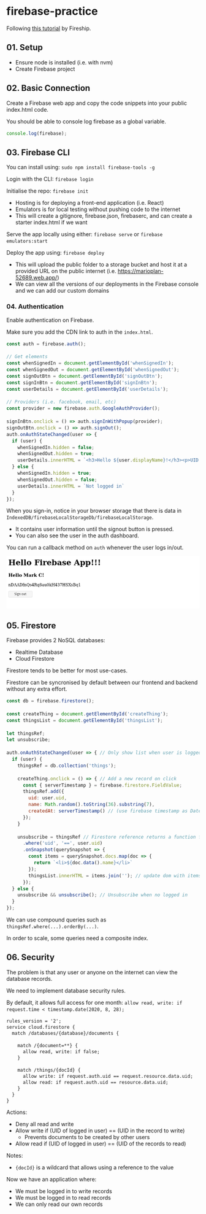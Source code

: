 # firebase-practice

Following [this tutorial](https://www.youtube.com/watch?v=q5J5ho7YUhA) by
Fireship.

## 01. Setup

* Ensure node is installed (i.e. with nvm)
* Create Firebase project

## 02. Basic Connection

Create a Firebase web app and copy the code snippets into your public
index.html code.

You should be able to console log firebase as a global variable.
```js
console.log(firebase);
```

## 03. Firebase CLI

You can install using: `sudo npm install firebase-tools -g`

Login with the CLI: `firebase login`

Initialise the repo: `firebase init`
* Hosting is for deploying a front-end application (i.e. React)
* Emulators is for local testing without pushing code to the internet
* This will create a gitignore, firebase.json, firebaserc, and can create a starter index.html if we want

Serve the app locally using either: `firebase serve` or `firebase emulators:start`

Deploy the app using: `firebase deploy`
* This will upload the public folder to a storage bucket and host it at a provided URL on the public internet (i.e. https://marioplan-52689.web.app/)
* We can view all the versions of our deployments in the Firebase console and we can add our custom domains

### 04. Authentication

Enable authentication on Firebase.

Make sure you add the CDN link to auth in the `index.html`.

```js
const auth = firebase.auth();

// Get elements
const whenSignedIn = document.getElementById('whenSignedIn');
const whenSignedOut = document.getElementById('whenSignedOut');
const signOutBtn = document.getElementById('signOutBtn');
const signInBtn = document.getElementById('signInBtn');
const userDetails = document.getElementById('userDetails');

// Providers (i.e. facebook, email, etc)
const provider = new firebase.auth.GoogleAuthProvider();

signInBtn.onclick = () => auth.signInWithPopup(provider);
signOutBtn.onclick = () => auth.signOut();
auth.onAuthStateChanged(user => {
  if (user) {
    whenSignedIn.hidden = false;
    whenSignedOut.hidden = true;
    userDetails.innerHTML = `<h3>Hello ${user.displayName}!</h3><p>UID: ${user.uid}</p>`
  } else {
    whenSignedIn.hidden = true;
    whenSignedOut.hidden = false;
    userDetails.innerHTML = `Not logged in`
  }
});
```

When you sign-in, notice in your browser storage that there is data in
`IndexedDB/firebaseLocalStorageDb/firebaseLocalStorage`.
* It contains user information until the signout button is pressed.
* You can also see the user in the auth dashboard.

You can run a callback method on `auth` whenever the user logs in/out.


![](docs/2020-07-30-16-43-19.png)

## 05. Firestore

Firebase provides 2 NoSQL databases:
* Realtime Database
* Cloud Firestore

Firestore tends to be better for most use-cases.

Firestore can be syncronised by default between our frontend and backend
without any extra effort.

```js
const db = firebase.firestore();

const createThing = document.getElementById('createThing');
const thingsList = document.getElementById('thingsList');

let thingsRef;
let unsubscribe;

auth.onAuthStateChanged(user => { // Only show list when user is logged in
  if (user) {
    thingsRef = db.collection('things');

    createThing.onclick = () => { // Add a new record on click
      const { serverTimestamp } = firebase.firestore.FieldValue;
      thingsRef.add({
        uid: user.uid,
        name: Math.random().toString(36).substring(7),
        createdAt: serverTimestamp() // (use firebase timestamp as Date format can differ by device)
      });
    }

    unsubscribe = thingsRef // Firestore reference returns a function for unsubscribing
      .where('uid', '==', user.uid)
      .onSnapshot(querySnapshot => {
        const items = querySnapshot.docs.map(doc => {
          return `<li>${doc.data().name}</li>`
        });
        thingsList.innerHTML = items.join(''); // update dom with items
      });
  } else {
    unsubscribe && unsubscribe(); // Unsubscribe when no logged in
  }
});
```

We can use compound queries such as `thingsRef.where(...).orderBy(...)`.

In order to scale, some queries need a composite index.

## 06. Security

The problem is that any user or anyone on the internet can  view the database
records.

We need to implement database security rules.

By default, it allows full access for one month: `allow read, write: if request.time < timestamp.date(2020, 8, 28);`

```
rules_version = '2';
service cloud.firestore {
  match /databases/{database}/documents {

    match /{document=**} {
      allow read, write: if false;
    }

    match /things/{docId} {
      allow write: if request.auth.uid == request.resource.data.uid;
      allow read: if request.auth.uid == resource.data.uid;
    }
  }
}
```
Actions:
* Deny all read and write
* Allow write if (UID of logged in user) == (UID in the record to write)
  * Prevents documents to be created by other users
* Allow read if (UID of logged in user) == (UID of the records to read)

Notes:
* `{docId}` is a wildcard that allows using a reference to the value

Now we have an application where:
* We must be logged in to write records
* We must be logged in to read records
* We can only read our own records

